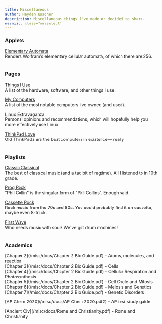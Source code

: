 ```yaml
---
title: Miscellaneous
author: Hayden Buscher
description: Miscellaneous things I've made or decided to share.
navmisc: class="navselect"
---
```


### Applets
[Elementary Automata](/misc/elementary.html)  
Renders Wolfram's elementary cellular automata, of which there are 256.
<br><br>

### Pages
[Things I Use](/misc/things.html)  
A list of the hardware, software, and other things I use.

[My Computers](/misc/computers.html)  
A list of the most notable computers I've owned (and used).

[Linux Extravaganza](/misc/linux.html)  
Personal opinions and recommendations, which will hopefully help you more effectively use Linux.

[ThinkPad Love](/misc/thinkpads.html)  
Old ThinkPads are the best computers in existence— really
<br><br>


### Playlists
[Classic Classical](https://open.spotify.com/playlist/4gjIatZfsFxEhlnaih5mU2?si=e94790f8317d4875)  
The best of classical music (and a tad bit of ragtime). All I listened to in 10th grade.


[Prog Rock](https://open.spotify.com/playlist/6owsn3ut8DC8nYuxFO4fcz?si=10b3392ab8314bd4)  
"Phil Collin" is the singular form of "Phil Collins". Enough said.


[Cassette Rock](https://open.spotify.com/playlist/1moiOwMjvqgH6dKJ93Bi7G?si=2cfda481c78a4e10)  
Rock music from the 70s and 80s. You could probably find it on cassette, maybe even 8-track.


[First Wave](https://open.spotify.com/playlist/2UKaXvQ0s7c37yx3FeD7s7?si=6c6b96e929214f01)  
Who needs music with soul? We've got drum machines!
<br><br>

### Academics
[Chapter 2](/misc/docs/Chapter 2 Bio Guide.pdf) - Atoms, molecules, and reaction  
[Chapter 3](/misc/docs/Chapter 2 Bio Guide.pdf) - Cells  
[Chapter 4](/misc/docs/Chapter 2 Bio Guide.pdf) - Cellular Respiration and Photosynthesis  
[Chapter 5](/misc/docs/Chapter 2 Bio Guide.pdf) - Cell Cycle and Mitosis  
[Chapter 6](/misc/docs/Chapter 2 Bio Guide.pdf) - Meiosis and Genetics  
[Chapter 7](/misc/docs/Chapter 2 Bio Guide.pdf) - Genetic Disorders  

[AP Chem 2020](/misc/docs/AP Chem 2020.pdf2) - AP test study guide

[Ancient Civ](/misc/docs/Rome and Christianity.pdf) - Rome and Christianity
